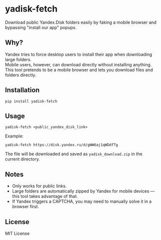 # yadisk-fetch

Download public Yandex.Disk folders easily by faking a mobile browser and bypassing "install our app" popups.

## Why?

Yandex tries to force desktop users to install their app when downloading large folders.  
Mobile users, however, can download directly without installing anything.  
This tool pretends to be a mobile browser and lets you download files and folders directly.

## Installation

```
pip install yadisk-fetch
```

## Usage

```
yadisk-fetch <public_yandex_disk_link>
```

Example:

```
yadisk-fetch https://disk.yandex.ru/d/gWW6aj1qWDdfTg
```

The file will be downloaded and saved as `yadisk_download.zip` in the current directory.

## Notes

- Only works for public links.
- Large folders are automatically zipped by Yandex for mobile devices — this tool takes advantage of that.
- If Yandex triggers a CAPTCHA, you may need to manually solve it in a browser first.

## License

MIT License
